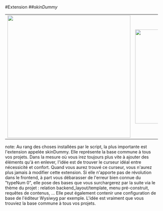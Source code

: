 <!-- .slide: data-breadcrumb="typo3,skinDummy : la base" -->
#Extension
##*skinDummy*
<table class="reveal">
    <tr valign="middle">
        <td width="50%" style="vertical-align: middle"><img src="img/screen1.png" class="fragment shrink"  data-fragment-index="1" width="405" alt=""/></td>
        <td width="50%" style="vertical-align: middle"><img src="img/screen2.png" class="fragment grow"  data-fragment-index="1" width="311" alt=""/></td>
    </tr>
</table>


note:
Au rang des choses installées par le script, la plus importante est l'extension appelée skinDummy. Elle représente la base commune à tous vos projets. Dans la mesure où vous irez toujours plus vite à ajouter des éléments qu'à en enlever, l'idée est de trouver le curseur idéal entre nécessicité et confort. Quand vous aurez trouvé ce curseur, vous n'aurez plus jamais à modifier cette extension. Si elle n'apporte pas de révolution dans le frontend, à part vous débarasser de l'erreur bien connue du "typeNum 0", elle pose des bases que vous surchargerez par la suite via le thème du projet : relation backend_layout/template, menu pré-construit, requêtes de contenus, ... Elle peut également contenir une configuration de base de l'éditeur Wysiwyg par exemple. L'idée est vraiment que vous trouviez la base commune à tous vos projets.